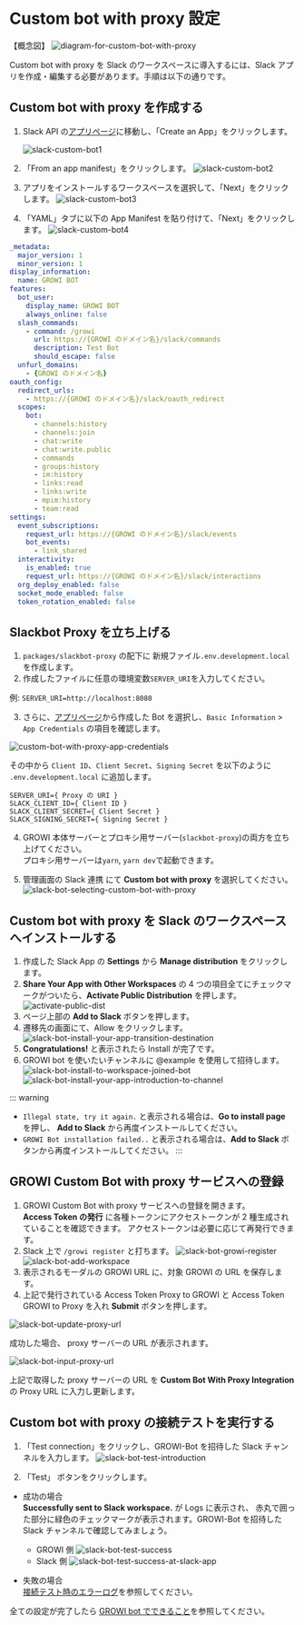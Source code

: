 # Custom bot with proxy 設定

【概念図】
![diagram-for-custom-bot-with-proxy](/assets/images/slack-bot-outline-custom-with-proxy.png)

Custom bot with proxy を Slack のワークスペースに導入するには、Slack アプリを作成・編集する必要があります。手順は以下の通りです。

## Custom bot with proxy を作成する

1. Slack API の[アプリページ](https://api.slack.com/apps)に移動し、「Create an App」をクリックします。

   ![slack-custom-bot1](/assets/images/slack-custom-bot1.png)

2. 「From an app manifest」をクリックします。
  ![slack-custom-bot2](/assets/images/slack-custom-bot2.png)

3. アプリをインストールするワークスペースを選択して、「Next」をクリックします。
  ![slack-custom-bot3](/assets/images/slack-custom-bot3.png)

4. 「YAML」タブに以下の App Manifest を貼り付けて、「Next」をクリックします。
  ![slack-custom-bot4](/assets/images/slack-custom-bot4.png)


  ```yaml
  _metadata:
    major_version: 1
    minor_version: 1
  display_information:
    name: GROWI BOT
  features:
    bot_user:
      display_name: GROWI BOT
      always_online: false
    slash_commands:
      - command: /growi
        url: https://{GROWI のドメイン名}/slack/commands
        description: Test Bot
        should_escape: false
    unfurl_domains:
      - {GROWI のドメイン名}
  oauth_config:
    redirect_urls:
      - https://{GROWI のドメイン名}/slack/oauth_redirect
    scopes:
      bot:
        - channels:history
        - channels:join
        - chat:write
        - chat:write.public
        - commands
        - groups:history
        - im:history
        - links:read
        - links:write
        - mpim:history
        - team:read
  settings:
    event_subscriptions:
      request_url: https://{GROWI のドメイン名}/slack/events
      bot_events:
        - link_shared
    interactivity:
      is_enabled: true
      request_url: https://{GROWI のドメイン名}/slack/interactions
    org_deploy_enabled: false
    socket_mode_enabled: false
    token_rotation_enabled: false
  ```

## Slackbot Proxy を立ち上げる

1. `packages/slackbot-proxy` の配下に 新規ファイル`.env.development.local`を作成します。
1. 作成したファイルに任意の環境変数`SERVER_URI`を入力してください。

例: `SERVER_URI=http://localhost:8080`

3. さらに、[アプリページ](https://api.slack.com/apps)から作成した Bot を選択し、`Basic Information` > `App Credentials` の項目を確認します。

![custom-bot-with-proxy-app-credentials](/assets/images/custom-bot-with-proxy-app-credentials.png)

その中から `Client ID`、`Client Secret`、`Signing Secret` を以下のように `.env.development.local` に追加します。

```
SERVER_URI={ Proxy の URI }
SLACK_CLIENT_ID={ Client ID }
SLACK_CLIENT_SECRET={ Client Secret }
SLACK_SIGNING_SECRET={ Signing Secret }
```

4. GROWI 本体サーバーとプロキシ用サーバー(`slackbot-proxy`)の両方を立ち上げてください。  
   プロキシ用サーバーは`yarn`, `yarn dev`で起動できます。

5. 管理画面の Slack 連携 にて **Custom bot with proxy** を選択してください。
   ![slack-bot-selecting-custom-bot-with-proxy](/assets/images/slack-bot-selecting-custom-bot-with-proxy.png)

## Custom bot with proxy を Slack のワークスペースへインストールする

1. 作成した Slack App の **Settings** から **Manage distribution** をクリックします。
1. **Share Your App with Other Workspaces** の 4 つの項目全てにチェックマークがついたら、**Activate Public Distribution** を押します。
   ![activate-public-dist](/assets/images/activate-public-dist.png)
1. ページ上部の **Add to Slack** ボタンを押します。
1. 遷移先の画面にて、Allow をクリックします。
   ![slack-bot-install-your-app-transition-destination](/assets/images/slack-bot-install-your-app-transition-destination.png)
1. **Congratulations!** と表示されたら Install が完了です。
1. GROWI bot を使いたいチャンネルに @example を使用して招待します。
   ![slack-bot-install-to-workspace-joined-bot](/assets/images/slack-bot-install-to-workspace-joined-bot.png)
   ![slack-bot-install-your-app-introduction-to-channel](/assets/images/slack-bot-install-your-app-introduction-to-channel.png)

::: warning

- `Illegal state, try it again.` と表示される場合は、**Go to install page** を押し、 **Add to Slack** から再度インストールしてください。
- `GROWI Bot installation failed..` と表示される場合は、**Add to Slack** ボタンから再度インストールしてください。
:::

## GROWI Custom Bot with proxy サービスへの登録

1. GROWI Custom Bot with proxy サービスへの登録を開きます。  
   **Access Token の発行** に各種トークンにアクセストークンが 2 種生成されていることを確認できます。
   アクセストークンは必要に応じて再発行できます。
1. Slack 上で `/growi register` と打ちます。
   ![slack-bot-growi-register](/assets/images/slack-bot-growi-register.png)
   ![slack-bot-add-workspace](/assets/images/slack-bot-register-modal.png)
1. 表示されるモーダルの GROWI URL に、対象 GROWI の URL を保存します。
1. 上記で発行されている Access Token Proxy to GROWI と Access Token GROWI to Proxy を入れ **Submit** ボタンを押します。

![slack-bot-update-proxy-url](/assets/images/slack-bot-update-proxy-url.png)

成功した場合、 proxy サーバーの URL が表示されます。

![slack-bot-input-proxy-url](/assets/images/slack-bot-input-proxy-url.png)

上記で取得した proxy サーバーの URL を **Custom Bot With Proxy Integration** の Proxy URL に入力し更新します。

## Custom bot with proxy の接続テストを実行する

1. 「Test connection」をクリックし、GROWI-Bot を招待した Slack チャンネルを入力します。
   ![slack-bot-test-introduction](/assets/images/slack-bot-test-introduction-custom-with-proxy.png)

2. 「Test」 ボタンをクリックします。

- 成功の場合  
   **Successfully sent to Slack workspace.** が Logs に表示され、
  赤丸で囲った部分に緑色のチェックマークが表示されます。GROWI-Bot を招待した Slack チャンネルで確認してみましょう。

  - GROWI 側
    ![slack-bot-test-success](/assets/images/slack-bot-test-success-custom-with-proxy.png)
  - Slack 側
    ![slack-bot-test-success-at-slack-app](/assets/images/slack-bot-test-success-at-slack-app.png)

- 失敗の場合  
  [接続テスト時のエラーログ](/ja/admin-guide/management-cookbook/slack-integration/#接続テスト時のエラーログ)を参照してください。

全ての設定が完了したら [GROWI bot でできること](/ja/admin-guide/management-cookbook/slack-integration/#growi-bot-でできること)を参照してください。
